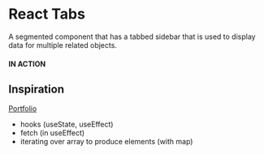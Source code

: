 # React Tabs

A segmented component that has a tabbed sidebar that is used to display data for multiple related objects.

#### IN ACTION

## Inspiration
[Portfolio](https://gatsby-strapi-portfolio-project.netlify.app/)

- hooks (useState, useEffect)
- fetch (in useEffect)
- iterating over array to produce elements (with map)
